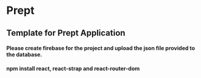 # Prept

## Template for Prept Application

#### Please create firebase for the project and upload the json file provided to the database. 

#### npm install react, react-strap and react-router-dom
